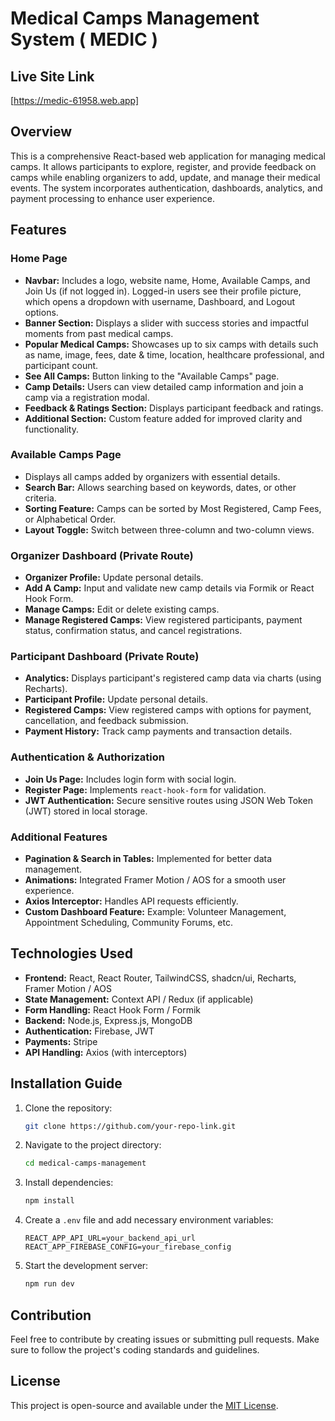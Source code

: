 # Medical Camps Management System ( MEDIC )

## Live Site Link
[https://medic-61958.web.app]

## Overview
This is a comprehensive React-based web application for managing medical camps. It allows participants to explore, register, and provide feedback on camps while enabling organizers to add, update, and manage their medical events. The system incorporates authentication, dashboards, analytics, and payment processing to enhance user experience.

## Features

### Home Page
- **Navbar:** Includes a logo, website name, Home, Available Camps, and Join Us (if not logged in). Logged-in users see their profile picture, which opens a dropdown with username, Dashboard, and Logout options.
- **Banner Section:** Displays a slider with success stories and impactful moments from past medical camps.
- **Popular Medical Camps:** Showcases up to six camps with details such as name, image, fees, date & time, location, healthcare professional, and participant count.
- **See All Camps:** Button linking to the "Available Camps" page.
- **Camp Details:** Users can view detailed camp information and join a camp via a registration modal.
- **Feedback & Ratings Section:** Displays participant feedback and ratings.
- **Additional Section:** Custom feature added for improved clarity and functionality.

### Available Camps Page
- Displays all camps added by organizers with essential details.
- **Search Bar:** Allows searching based on keywords, dates, or other criteria.
- **Sorting Feature:** Camps can be sorted by Most Registered, Camp Fees, or Alphabetical Order.
- **Layout Toggle:** Switch between three-column and two-column views.

### Organizer Dashboard (Private Route)
- **Organizer Profile:** Update personal details.
- **Add A Camp:** Input and validate new camp details via Formik or React Hook Form.
- **Manage Camps:** Edit or delete existing camps.
- **Manage Registered Camps:** View registered participants, payment status, confirmation status, and cancel registrations.

### Participant Dashboard (Private Route)
- **Analytics:** Displays participant's registered camp data via charts (using Recharts).
- **Participant Profile:** Update personal details.
- **Registered Camps:** View registered camps with options for payment, cancellation, and feedback submission.
- **Payment History:** Track camp payments and transaction details.

### Authentication & Authorization
- **Join Us Page:** Includes login form with social login.
- **Register Page:** Implements `react-hook-form` for validation.
- **JWT Authentication:** Secure sensitive routes using JSON Web Token (JWT) stored in local storage.

### Additional Features
- **Pagination & Search in Tables:** Implemented for better data management.
- **Animations:** Integrated Framer Motion / AOS for a smooth user experience.
- **Axios Interceptor:** Handles API requests efficiently.
- **Custom Dashboard Feature:** Example: Volunteer Management, Appointment Scheduling, Community Forums, etc.

## Technologies Used
- **Frontend:** React, React Router, TailwindCSS, shadcn/ui, Recharts, Framer Motion / AOS
- **State Management:** Context API / Redux (if applicable)
- **Form Handling:** React Hook Form / Formik
- **Backend:** Node.js, Express.js, MongoDB
- **Authentication:** Firebase, JWT
- **Payments:** Stripe
- **API Handling:** Axios (with interceptors)

## Installation Guide
1. Clone the repository:
   ```sh
   git clone https://github.com/your-repo-link.git
   ```
2. Navigate to the project directory:
   ```sh
   cd medical-camps-management
   ```
3. Install dependencies:
   ```sh
   npm install
   ```
4. Create a `.env` file and add necessary environment variables:
   ```env
   REACT_APP_API_URL=your_backend_api_url
   REACT_APP_FIREBASE_CONFIG=your_firebase_config
   ```
5. Start the development server:
   ```sh
   npm run dev
   ```

## Contribution
Feel free to contribute by creating issues or submitting pull requests. Make sure to follow the project's coding standards and guidelines.

## License
This project is open-source and available under the [MIT License](LICENSE).
